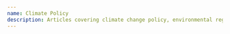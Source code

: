 ```yaml
---
name: Climate Policy
description: Articles covering climate change policy, environmental regulations, and sustainability initiatives in Australia and globally.
---
```

